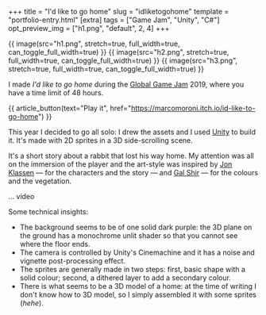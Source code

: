 +++
title = "I'd like to go home"
slug = "idliketogohome"
template = "portfolio-entry.html"
[extra]
tags = ["Game Jam", "Unity", "C#"]
opt_preview_img = ["h1.png", "default", 2, 4]
+++

{{ image(src="h1.png", stretch=true, full_width=true, can_toggle_full_width=true) }}
{{ image(src="h2.png", stretch=true, full_width=true, can_toggle_full_width=true) }}
{{ image(src="h3.png", stretch=true, full_width=true, can_toggle_full_width=true) }}

I made *I'd like to go home* during the [Global Game Jam](https://globalgamejam.org/) 2019, where you have a time limit of 48 hours.

{{ article_button(text="Play it", href="https://marcomoroni.itch.io/id-like-to-go-home") }}

This year I decided to go all solo: I drew the assets and I used [Unity](https://unity3d.com/) to build it. It's made with 2D sprites in a 3D side-scrolling scene.

It's a short story about a rabbit that lost his way home. My attention was all on the immersion of the player and the art-style was inspired by [Jon Klassen](http://jonklassen.tumblr.com/) — for the characters and the story — and [Gal Shir](https://galshir.com/) — for the colours and the vegetation.

... video

Some technical insights:
* The background seems to be of one solid dark purple: the 3D plane on the ground has a monochrome unlit shader so that you cannot see where the floor ends.
* The camera is controlled by Unity's Cinemachine and it has a noise and vignette post-processing effect.
* The sprites are generally made in two steps: first, basic shape with a solid colour; second, a dithered layer to add a secondary colour.
* There is what seems to be a 3D model of a home: at the time of writing I don't know how to 3D model, so I simply assembled it with some sprites (*hehe*).